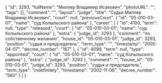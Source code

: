 {
    "id": 3293,
    "fullName": "Миллер Владимир Исакович",
    "photoURL": "",
    "tags": [],
    "comment": "",
    "layout": "judge",
    "title": "Судья Миллер Владимир Исакович",
    "court": null,
    "previousCourt": {
        "id": "05-010-03-01",
        "name": "суд Копыльского района"
    },
    "career": [
        {
            "id": 4100,
            "term": null,
            "type": "released",
            "court": {
                "id": "05-010-03-01",
                "name": "суд Копыльского района"
            },
            "extra": {
                "judge_id": 3293
            },
            "comment": "по собственному желанию",
            "house_id": "05-010-03-01",
            "judge_id": 3293,
            "position": "судья и председатель",
            "term_type": "",
            "timestamp": "2005-04-07",
            "decree_number": "167"
        },
        {
            "id": 4099,
            "term": null,
            "type": "appointed",
            "court": {
                "id": "05-010-03-01",
                "name": "суд Копыльского района"
            },
            "extra": {
                "judge_id": 3293
            },
            "comment": "",
            "house_id": "05-010-03-01",
            "judge_id": 3293,
            "position": "судья и председатель",
            "term_type": "indefinitely",
            "timestamp": "2002-11-06",
            "decree_number": "560"
        }
    ]
}